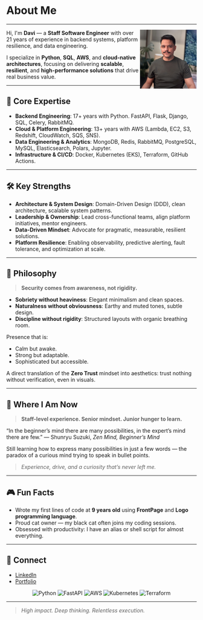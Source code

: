 # About Me

---

<img src="images/avatar.jpg" alt="Davi Picture" align="right" style="width: 150px"/>

Hi, I'm **Davi** — a **Staff Software Engineer** with over 21 years of experience in backend systems, platform resilience, and data engineering.

I specialize in **Python**, **SQL**, **AWS**, and **cloud-native architectures**, focusing on delivering **scalable**, **resilient**, and **high-performance solutions** that drive real business value.

---

## 🚀 Core Expertise

- **Backend Engineering**: 17+ years with Python. FastAPI, Flask, Django, SQL, Celery, RabbitMQ.
- **Cloud & Platform Engineering**: 13+ years with AWS (Lambda, EC2, S3, Redshift, CloudWatch, SQS, SNS).
- **Data Engineering & Analytics**: MongoDB, Redis, RabbitMQ, PostgreSQL, MySQL, Elasticsearch, Polars, Jupyter.
- **Infrastructure & CI/CD**: Docker, Kubernetes (EKS), Terraform, GitHub Actions.

---

## 🛠️ Key Strengths

- **Architecture & System Design**: Domain-Driven Design (DDD), clean architecture, scalable system patterns.
- **Leadership & Ownership**: Lead cross-functional teams, align platform initiatives, mentor engineers.
- **Data-Driven Mindset**: Advocate for pragmatic, measurable, resilient solutions.
- **Platform Resilience**: Enabling observability, predictive alerting, fault tolerance, and optimization at scale.

---

## 📘 Philosophy

> **Security comes from awareness, not rigidity.**

- **Sobriety without heaviness**: Elegant minimalism and clean spaces.
- **Naturalness without obviousness**: Earthy and muted tones, subtle design.
- **Discipline without rigidity**: Structured layouts with organic breathing room.

Presence that is:

- Calm but awake.
- Strong but adaptable.
- Sophisticated but accessible.

A direct translation of the **Zero Trust** mindset into aesthetics: trust nothing without verification, even in visuals.

---

## 🌟 Where I Am Now

> **Staff-level experience. Senior mindset. Junior hunger to learn.**

“In the beginner’s mind there are many possibilities, in the expert’s mind there are few.” — Shunryu Suzuki, *Zen Mind, Beginner’s Mind*

Still learning how to express many possibilities in just a few words — the paradox of a curious mind trying to speak in bullet points.

> *Experience, drive, and a curiosity that’s never left me.*

---

## 🎮 Fun Facts

- Wrote my first lines of code at **9 years old** using **FrontPage** and **Logo programming language**.
- Proud cat owner — my black cat often joins my coding sessions.
- Obsessed with productivity: I have an alias or shell script for almost everything.

---

## 💼 Connect

- [LinkedIn](https://www.linkedin.com/in/daviguides/)
- [Portfolio](https://daviguides.github.io/)

<p align="center">
  <img src="https://cdn.jsdelivr.net/gh/devicons/devicon/icons/python/python-original.svg" alt="Python" width="40" height="40"/>
  <img src="https://cdn.jsdelivr.net/gh/devicons/devicon/icons/fastapi/fastapi-original.svg" alt="FastAPI" width="40" height="40"/>
  <img src="https://cdn.jsdelivr.net/gh/devicons/devicon/icons/aws/aws-original.svg" alt="AWS" width="40" height="40"/>
  <img src="https://cdn.jsdelivr.net/gh/devicons/devicon/icons/kubernetes/kubernetes-plain.svg" alt="Kubernetes" width="40" height="40"/>
  <img src="https://cdn.jsdelivr.net/gh/devicons/devicon/icons/terraform/terraform-original.svg" alt="Terraform" width="40" height="40"/>
</p>

---

> *High impact. Deep thinking. Relentless execution.*
